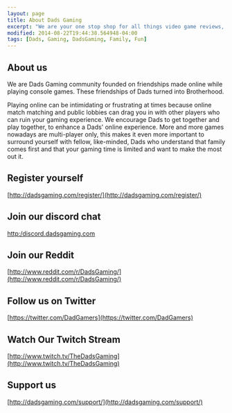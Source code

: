 ```yaml
---
layout: page
title: About Dads Gaming
excerpt: "We are your one stop shop for all things video game reviews, industry reports, movie reports, and cool tech."
modified: 2014-08-22T19:44:38.564948-04:00
tags: [Dads, Gaming, DadsGaming, Family, Fun]
---
```




## About us ##
 
We are Dads Gaming community founded on friendships made online while playing console games. These friendships of Dads turned into Brotherhood.


Playing online can be intimidating or frustrating at times because online match matching and public lobbies can drag you in with other players who can ruin your gaming experience. We encourage Dads to get together and play together, to enhance a Dads' online experience. More and more games nowadays are multi-player only, this makes it even more important to surround yourself with fellow, like-minded, Dads who understand that family comes first and that your gaming time is limited and want to make the most out it.

## Register yourself ##

[http://dadsgaming.com/register/](http://dadsgaming.com/register/)

## Join our discord chat ##

[http:/discord.dadsgaming.com](http://discord.dadsgaming.com)

## Join our Reddit ##

[http://www.reddit.com/r/DadsGaming/](http://www.reddit.com/r/DadsGaming/)

## Follow us on Twitter ##
[https://twitter.com/DadGamers](https://twitter.com/DadGamers)

## Watch Our Twitch Stream ##

[http://www.twitch.tv/TheDadsGaming](http://www.twitch.tv/TheDadsGaming)

## Support us ##
[http://dadsgaming.com/support/](http://dadsgaming.com/support/)
